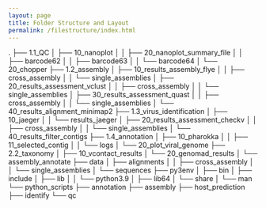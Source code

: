 ```yaml
---
layout: page
title: Folder Structure and Layout
permalink: /filestructure/index.html
---
```

.
├── 1.1_QC
│   ├── 10_nanoplot
│   │   ├── 20_nanoplot_summary_file
│   │   ├── barcode62
│   │   ├── barcode63
│   │   └── barcode64
│   └── 20_chopper
├── 1.2_assembly
│   ├── 10_results_assembly_flye
│   │   ├── cross_assembly
│   │   └── single_assemblies
│   ├── 20_results_assessment_vclust
│   │   ├── cross_assembly
│   │   └── single_assemblies
│   ├── 30_results_assessment_quast
│   │   ├── cross_assembly
│   │   └── single_assemblies
│   └── 40_results_alignment_minimap2
├── 1.3_virus_identification
│   ├── 10_jaeger
│   │   └── results_jaeger
│   ├── 20_results_assessment_checkv
│   │   ├── cross_assembly
│   │   └── single_assemblies
│   └── 40_results_filter_contigs
├── 1.4_annotation
│   ├── 10_pharokka
│   │   ├── 11_selected_contig
│   │   └── logs
│   └── 20_plot_viral_genome
├── 2.2_taxonomy
│   ├── 10_vcontact_results
│   └── 20_genomad_results
│       └── assembly_annotate
├── data
│   ├── alignments
│   │   ├── cross_assembly
│   │   └── single_assemblies
│   └── sequences
├── py3env
│   ├── bin
│   ├── include
│   ├── lib
│   │   └── python3.9
│   ├── lib64
│   └── share
│       └── man
└── python_scripts
    ├── annotation
    ├── assembly
    ├── host_prediction
    ├── identify
    └── qc
